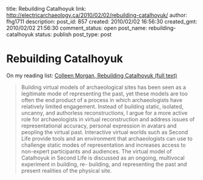 title: Rebuilding Catalhoyuk
link: http://electricarchaeology.ca/2010/02/02/rebuilding-catalhoyuk/
author: fhg1711
description: 
post_id: 857
created: 2010/02/02 16:56:30
created_gmt: 2010/02/02 21:56:30
comment_status: open
post_name: rebuilding-catalhoyuk
status: publish
post_type: post

# Rebuilding Catalhoyuk

On my reading list: [Colleen Morgan, Rebuilding Catalhoyuk (full text)](http://www.springerlink.com/content/k254u1q4tt357918/fulltext.pdf)

> Building virtual models of archaeological sites has been seen as a legitimate mode of representing the past, yet these models are too often the end product of a process in which archaeologists have relatively limited engagement. Instead of building static, isolated, uncanny, and authorless reconstructions, I argue for a more active role for archaeologists in virtual reconstruction and address issues of representational accuracy, personal expression in avatars and peopling the virtual past. Interactive virtual worlds such as Second Life provide tools and an environment that archaeologists can use to challenge static modes of representation and increases access to non-expert participants and audiences. The virtual model of Catalhoyuk in Second Life is discussed as an ongoing, multivocal experiment in building, re- building, and representing the past and present realities of the physical site.